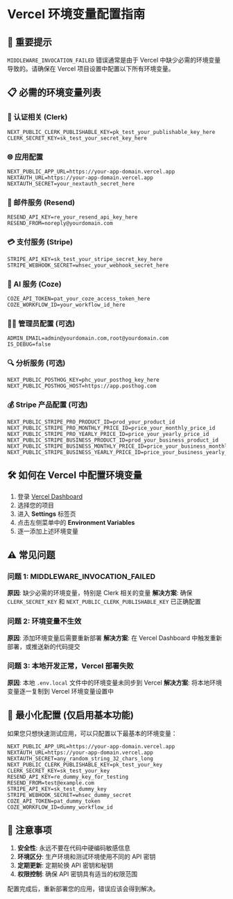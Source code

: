 # Vercel 环境变量配置指南

## 🚨 重要提示
`MIDDLEWARE_INVOCATION_FAILED` 错误通常是由于 Vercel 中缺少必需的环境变量导致的。请确保在 Vercel 项目设置中配置以下所有环境变量。

## 📋 必需的环境变量列表

### 🔐 认证相关 (Clerk)
```
NEXT_PUBLIC_CLERK_PUBLISHABLE_KEY=pk_test_your_publishable_key_here
CLERK_SECRET_KEY=sk_test_your_secret_key_here
```

### 🌐 应用配置
```
NEXT_PUBLIC_APP_URL=https://your-app-domain.vercel.app
NEXTAUTH_URL=https://your-app-domain.vercel.app
NEXTAUTH_SECRET=your_nextauth_secret_here
```

### 📧 邮件服务 (Resend)
```
RESEND_API_KEY=re_your_resend_api_key_here
RESEND_FROM=noreply@yourdomain.com
```

### 💳 支付服务 (Stripe)
```
STRIPE_API_KEY=sk_test_your_stripe_secret_key_here
STRIPE_WEBHOOK_SECRET=whsec_your_webhook_secret_here
```

### 🤖 AI 服务 (Coze)
```
COZE_API_TOKEN=pat_your_coze_access_token_here
COZE_WORKFLOW_ID=your_workflow_id_here
```

### 👨‍💼 管理员配置 (可选)
```
ADMIN_EMAIL=admin@yourdomain.com,root@yourdomain.com
IS_DEBUG=false
```

### 🔍 分析服务 (可选)
```
NEXT_PUBLIC_POSTHOG_KEY=phc_your_posthog_key_here
NEXT_PUBLIC_POSTHOG_HOST=https://app.posthog.com
```

### 💰 Stripe 产品配置 (可选)
```
NEXT_PUBLIC_STRIPE_PRO_PRODUCT_ID=prod_your_product_id
NEXT_PUBLIC_STRIPE_PRO_MONTHLY_PRICE_ID=price_your_monthly_price_id
NEXT_PUBLIC_STRIPE_PRO_YEARLY_PRICE_ID=price_your_yearly_price_id
NEXT_PUBLIC_STRIPE_BUSINESS_PRODUCT_ID=prod_your_business_product_id
NEXT_PUBLIC_STRIPE_BUSINESS_MONTHLY_PRICE_ID=price_your_business_monthly_price_id
NEXT_PUBLIC_STRIPE_BUSINESS_YEARLY_PRICE_ID=price_your_business_yearly_price_id
```

## 🛠️ 如何在 Vercel 中配置环境变量

1. 登录 [Vercel Dashboard](https://vercel.com/dashboard)
2. 选择您的项目
3. 进入 **Settings** 标签页
4. 点击左侧菜单中的 **Environment Variables**
5. 逐一添加上述环境变量

## ⚠️ 常见问题

### 问题 1: MIDDLEWARE_INVOCATION_FAILED
**原因**: 缺少必需的环境变量，特别是 Clerk 相关的变量
**解决方案**: 确保 `CLERK_SECRET_KEY` 和 `NEXT_PUBLIC_CLERK_PUBLISHABLE_KEY` 已正确配置

### 问题 2: 环境变量不生效
**原因**: 添加环境变量后需要重新部署
**解决方案**: 在 Vercel Dashboard 中触发重新部署，或推送新的代码提交

### 问题 3: 本地开发正常，Vercel 部署失败
**原因**: 本地 `.env.local` 文件中的环境变量未同步到 Vercel
**解决方案**: 将本地环境变量逐一复制到 Vercel 环境变量设置中

## 🔧 最小化配置 (仅启用基本功能)

如果您只想快速测试应用，可以只配置以下最基本的环境变量：

```
NEXT_PUBLIC_APP_URL=https://your-app-domain.vercel.app
NEXTAUTH_URL=https://your-app-domain.vercel.app
NEXTAUTH_SECRET=any_random_string_32_chars_long
NEXT_PUBLIC_CLERK_PUBLISHABLE_KEY=pk_test_your_key
CLERK_SECRET_KEY=sk_test_your_key
RESEND_API_KEY=re_dummy_key_for_testing
RESEND_FROM=test@example.com
STRIPE_API_KEY=sk_test_dummy_key
STRIPE_WEBHOOK_SECRET=whsec_dummy_secret
COZE_API_TOKEN=pat_dummy_token
COZE_WORKFLOW_ID=dummy_workflow_id
```

## 📝 注意事项

1. **安全性**: 永远不要在代码中硬编码敏感信息
2. **环境区分**: 生产环境和测试环境使用不同的 API 密钥
3. **定期更新**: 定期轮换 API 密钥和秘钥
4. **权限控制**: 确保 API 密钥具有适当的权限范围

配置完成后，重新部署您的应用，错误应该会得到解决。